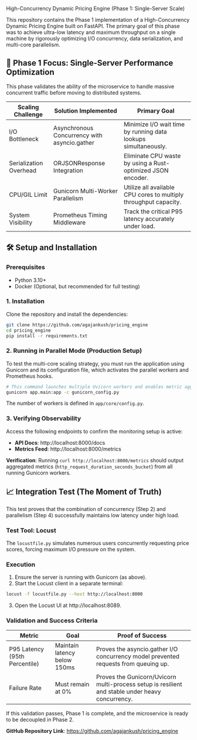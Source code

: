 High-Concurrency Dynamic Pricing Engine (Phase 1: Single-Server Scale)

This repository contains the Phase 1 implementation of a High-Concurrency Dynamic Pricing Engine built on FastAPI. The primary goal of this phase was to achieve ultra-low latency and maximum throughput on a single machine by rigorously optimizing I/O concurrency, data serialization, and multi-core parallelism.

## 🎯 Phase 1 Focus: Single-Server Performance Optimization

This phase validates the ability of the microservice to handle massive concurrent traffic before moving to distributed systems.

| Scaling Challenge      | Solution Implemented                         | Primary Goal                                                     |
| ---------------------- | -------------------------------------------- | ---------------------------------------------------------------- |
| I/O Bottleneck         | Asynchronous Concurrency with asyncio.gather | Minimize I/O wait time by running data lookups simultaneously.   |
| Serialization Overhead | ORJSONResponse Integration                   | Eliminate CPU waste by using a Rust-optimized JSON encoder.      |
| CPU/GIL Limit          | Gunicorn Multi-Worker Parallelism            | Utilize all available CPU cores to multiply throughput capacity. |
| System Visibility      | Prometheus Timing Middleware                 | Track the critical P95 latency accurately under load.            |

## 🛠️ Setup and Installation

### Prerequisites

- Python 3.10+
- Docker (Optional, but recommended for full testing)

### 1. Installation

Clone the repository and install the dependencies:

```bash
git clone https://github.com/agajankush/pricing_engine
cd pricing_engine
pip install -r requirements.txt
```

### 2. Running in Parallel Mode (Production Setup)

To test the multi-core scaling strategy, you must run the application using Gunicorn and its configuration file, which activates the parallel workers and Prometheus hooks.

```bash
# This command launches multiple Uvicorn workers and enables metric aggregation
gunicorn app.main:app -c gunicorn_config.py
```

The number of workers is defined in `app/core/config.py`.

### 3. Verifying Observability

Access the following endpoints to confirm the monitoring setup is active:

- **API Docs**: http://localhost:8000/docs
- **Metrics Feed**: http://localhost:8000/metrics

**Verification**: Running `curl http://localhost:8000/metrics` should output aggregated metrics (`http_request_duration_seconds_bucket`) from all running Gunicorn workers.

## 📈 Integration Test (The Moment of Truth)

This test proves that the combination of concurrency (Step 2) and parallelism (Step 4) successfully maintains low latency under high load.

### Test Tool: Locust

The `locustfile.py` simulates numerous users concurrently requesting price scores, forcing maximum I/O pressure on the system.

### Execution

1. Ensure the server is running with Gunicorn (as above).
2. Start the Locust client in a separate terminal:

```bash
locust -f locustfile.py --host http://localhost:8000
```

3. Open the Locust UI at http://localhost:8089.

### Validation and Success Criteria

| Metric                        | Goal                         | Proof of Success                                                                                 |
| ----------------------------- | ---------------------------- | ------------------------------------------------------------------------------------------------ |
| P95 Latency (95th Percentile) | Maintain latency below 150ms | Proves the asyncio.gather I/O concurrency model prevented requests from queuing up.              |
| Failure Rate                  | Must remain at 0%            | Proves the Gunicorn/Uvicorn multi-process setup is resilient and stable under heavy concurrency. |

If this validation passes, Phase 1 is complete, and the microservice is ready to be decoupled in Phase 2.

**GitHub Repository Link**: https://github.com/agajankush/pricing_engine
